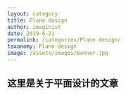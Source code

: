 ```yaml
---
layout: category
title: Plane design
author: imaginist
date: 2019-6-21
permalink: /categories/Plane design/
taxonomy: Plane design
image: /assets/images/Banner.jpg
---
```


## 这里是关于平面设计的文章